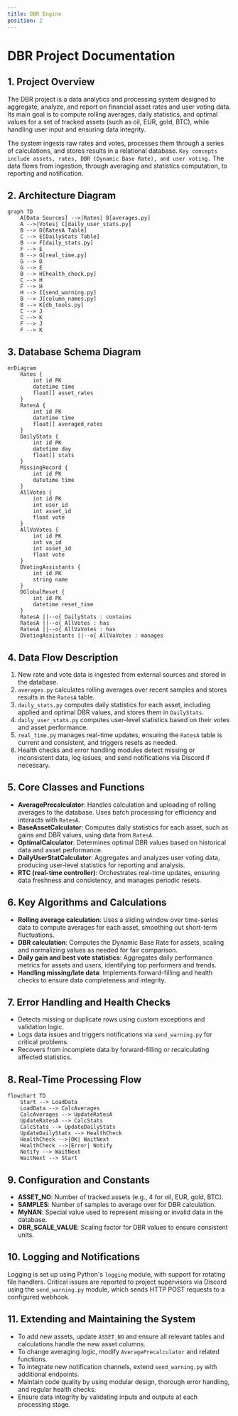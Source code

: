 ```yaml
---
title: DBR Engine
position: 2
---
```


# DBR Project Documentation

## 1. Project Overview

The DBR project is a data analytics and processing system designed to aggregate, analyze, and report on financial asset rates and user voting data. Its main goal is to compute rolling averages, daily statistics, and optimal values for a set of tracked assets (such as oil, EUR, gold, BTC), while handling user input and ensuring data integrity. 

The system ingests raw rates and votes, processes them through a series of calculations, and stores results in a relational database. `Key concepts include assets, rates, DBR (Dynamic Base Rate), and user voting.` The data flows from ingestion, through averaging and statistics computation, to reporting and notification.

## 2. Architecture Diagram

```mermaid
graph TD
    A[Data Sources] -->|Rates| B[averages.py]
    A -->|Votes| C[daily_user_stats.py]
    B --> D[RatesA Table]
    C --> E[DailyStats Table]
    B --> F[daily_stats.py]
    F --> E
    B --> G[real_time.py]
    G --> D
    G --> E
    B --> H[health_check.py]
    C --> H
    F --> H
    H --> I[send_warning.py]
    B --> J[column_names.py]
    B --> K[db_tools.py]
    C --> J
    C --> K
    F --> J
    F --> K
```

## 3. Database Schema Diagram

```mermaid
erDiagram
    Rates {
        int id PK
        datetime time
        float[] asset_rates
    }
    RatesA {
        int id PK
        datetime time
        float[] averaged_rates
    }
    DailyStats {
        int id PK
        datetime day
        float[] stats
    }
    MissingRecord {
        int id PK
        datetime time
    }
    AllVotes {
        int id PK
        int user_id
        int asset_id
        float vote
    }
    AllVaVotes {
        int id PK
        int va_id
        int asset_id
        float vote
    }
    DVotingAssistants {
        int id PK
        string name
    }
    DGlobalReset {
        int id PK
        datetime reset_time
    }
    RatesA ||--o{ DailyStats : contains
    RatesA ||--o{ AllVotes : has
    RatesA ||--o{ AllVaVotes : has
    DVotingAssistants ||--o{ AllVaVotes : manages
```

## 4. Data Flow Description

1. New rate and vote data is ingested from external sources and stored in the database.
2. `averages.py` calculates rolling averages over recent samples and stores results in the `RatesA` table.
3. `daily_stats.py` computes daily statistics for each asset, including applied and optimal DBR values, and stores them in `DailyStats`.
4. `daily_user_stats.py` computes user-level statistics based on their votes and asset performance.
5. `real_time.py` manages real-time updates, ensuring the `RatesA` table is current and consistent, and triggers resets as needed.
6. Health checks and error handling modules detect missing or inconsistent data, log issues, and send notifications via Discord if necessary.

## 5. Core Classes and Functions

- **AveragePrecalculator**: Handles calculation and uploading of rolling averages to the database. Uses batch processing for efficiency and interacts with `RatesA`.
- **BaseAssetCalculator**: Computes daily statistics for each asset, such as gains and DBR values, using data from `RatesA`.
- **OptimalCalculator**: Determines optimal DBR values based on historical data and asset performance.
- **DailyUserStatCalculator**: Aggregates and analyzes user voting data, producing user-level statistics for reporting and analysis.
- **RTC (real-time controller)**: Orchestrates real-time updates, ensuring data freshness and consistency, and manages periodic resets.

## 6. Key Algorithms and Calculations

- **Rolling average calculation**: Uses a sliding window over time-series data to compute averages for each asset, smoothing out short-term fluctuations.
- **DBR calculation**: Computes the Dynamic Base Rate for assets, scaling and normalizing values as needed for fair comparison.
- **Daily gain and best vote statistics**: Aggregates daily performance metrics for assets and users, identifying top performers and trends.
- **Handling missing/late data**: Implements forward-filling and health checks to ensure data completeness and integrity.

## 7. Error Handling and Health Checks

- Detects missing or duplicate rows using custom exceptions and validation logic.
- Logs data issues and triggers notifications via `send_warning.py` for critical problems.
- Recovers from incomplete data by forward-filling or recalculating affected statistics.

## 8. Real-Time Processing Flow

```mermaid
flowchart TD
    Start --> LoadData
    LoadData --> CalcAverages
    CalcAverages --> UpdateRatesA
    UpdateRatesA --> CalcStats
    CalcStats --> UpdateDailyStats
    UpdateDailyStats --> HealthCheck
    HealthCheck -->|OK| WaitNext
    HealthCheck -->|Error| Notify
    Notify --> WaitNext
    WaitNext --> Start
```

## 9. Configuration and Constants

- **ASSET_NO**: Number of tracked assets (e.g., 4 for oil, EUR, gold, BTC).
- **SAMPLES**: Number of samples to average over for DBR calculation.
- **MyNAN**: Special value used to represent missing or invalid data in the database.
- **DBR_SCALE_VALUE**: Scaling factor for DBR values to ensure consistent units.

## 10. Logging and Notifications

Logging is set up using Python's `logging` module, with support for rotating file handlers. Critical issues are reported to project supervisors via Discord using the `send_warning.py` module, which sends HTTP POST requests to a configured webhook.

## 11. Extending and Maintaining the System

- To add new assets, update `ASSET_NO` and ensure all relevant tables and calculations handle the new asset columns.
- To change averaging logic, modify `AveragePrecalculator` and related functions.
- To integrate new notification channels, extend `send_warning.py` with additional endpoints.
- Maintain code quality by using modular design, thorough error handling, and regular health checks.
- Ensure data integrity by validating inputs and outputs at each processing stage.